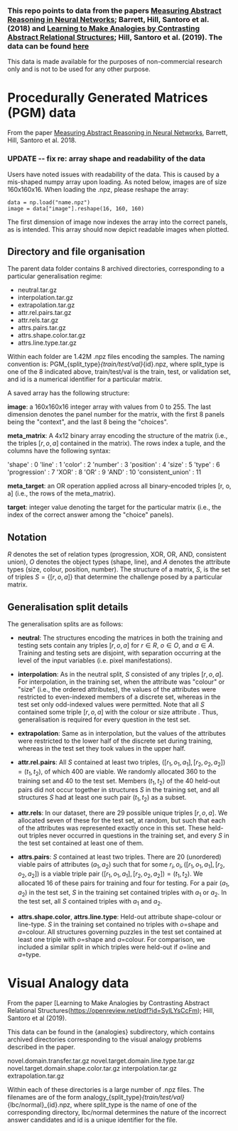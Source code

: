 ### This repo points to data from the papers [Measuring Abstract Reasoning in Neural Networks](https://arxiv.org/abs/1807.04225); Barrett, Hill, Santoro et al. (2018) and [Learning to Make Analogies by Contrasting Abstract Relational Structures](https://openreview.net/pdf?id=SylLYsCcFm); Hill, Santoro et al. (2019). The data can be found [here](https://console.cloud.google.com/storage/browser/ravens-matrices) 

This data is made available for the purposes of non-commercial research only and is not to be used for any other purpose.

# Procedurally Generated Matrices (PGM) data
From the paper [Measuring Abstract Reasoning in Neural Networks](https://arxiv.org/abs/1807.04225), Barrett, Hill, Santoro et al. 2018.

### UPDATE -- fix re: array shape and readability of the data

Users have noted issues with readability of the data. This is caused by a mis-shaped numpy array upon loading. As noted below, images are of size 160x160x16. When loading the .npz, please reshape the array: 

~~~~
data = np.load("name.npz")
image = data["image"].reshape(16, 160, 160)
~~~~

The first dimension of image now indexes the array into the correct panels, as is intended. This array should now depict readable images when plotted.

## Directory and file organisation
The parent data folder contains 8 archived directories, corresponding to a particular generalisation regime:
- neutral.tar.gz
- interpolation.tar.gz
- extrapolation.tar.gz
- attr.rel.pairs.tar.gz
- attr.rels.tar.gz
- attrs.pairs.tar.gz
- attrs.shape.color.tar.gz
- attrs.line.type.tar.gz
  
Within each folder are 1.42M .npz files encoding the samples. The naming convention is: PGM_{split_type}_{train/test/val}_{id}.npz, where split_type is one of the 8 indicated above, train/test/val is the train, test, or validation set, and id is a numerical identifier for a particular matrix.

A saved array has the following structure:

**image**: a 160x160x16 integer array with values from 0 to 255. The last dimension denotes the panel number for the matrix, with the first 8 panels being the "context", and the last 8 being the "choices".

**meta_matrix**: A 4x12 binary array encoding the structure of the matrix (i.e., the triples $[r, o, a]$ contained in the matrix). The rows index a tuple, and the columns have the following syntax:

'shape' : 0
'line' : 1
'color' : 2
'number' : 3
'position' : 4
'size' : 5
'type' : 6
'progression' : 7
'XOR' : 8
'OR' : 9
'AND' : 10
'consistent_union' : 11

**meta_target**: an OR operation applied across all binary-encoded triples [r, o, a] (i.e., the rows of the meta_matrix).

**target**: integer value denoting the target for the particular matrix (i.e., the index of the correct answer among the "choice" panels).

## Notation 
$R$ denotes the set of relation types (progression, XOR, OR, AND, consistent union), $O$ denotes the object types (shape, line), and $A$ denotes the attribute types (size, colour, position, number). The structure of a matrix, $S$, is the set of triples $S=\{[r, o, a]\}$ that determine the challenge posed by a particular matrix. 

## Generalisation split details
The generalisation splits are as follows:

- **neutral**: The structures encoding the matrices in both the training and testing sets contain any triples $[r, o, a]$ for $r \in R$, $o \in O$, and $a \in A$. Training and testing sets are disjoint, with separation occurring at the level of the input variables (i.e. pixel manifestations).

- **interpolation**: As in the neutral split, $S$ consisted of any triples $[r, o, a]$. For interpolation, in the training set, when the attribute was "colour" or "size" (i.e., the ordered attributes), the values of the attributes were restricted to even-indexed members of a discrete set, whereas in the test set only odd-indexed values were permitted. Note that all $S$ contained some triple $[r, o, a]$ with the colour or size attribute . Thus, generalisation is required for every question in the test set.

- **extrapolation**: Same as in interpolation, but the values of the attributes were restricted to the lower half of the discrete set during training, whereas in the test set they took values in the upper half.

- **attr.rel.pairs**: All $S$ contained at least two triples, $([r_1,o_1,a_1],[r_2,o_2,a_2]) = (t_1, t_2)$, of which 400 are viable. We randomly allocated 360 to the training set and 40 to the test set. Members $(t_1, t_2)$ of the 40 held-out pairs did not occur together in structures $S$ in the training set, and all structures $S$ had at least one such pair $(t_1, t_2)$ as a subset.

- **attr.rels**: In our dataset, there are 29 possible unique triples $[r,o,a]$. We allocated seven of these for the test set, at random, but such that each of the attributes was represented exactly once in this set. These held-out triples never occurred in questions in the training set, and every $S$ in the test set contained at least one of them.

- **attrs.pairs**: $S$ contained at least two triples. There are 20 (unordered) viable pairs of attributes $(a_1, a_2)$ such that for some $r_i, o_i, ([r_1,o_1,a_1],[r_2,o_2,a_2])$ is a viable triple pair $([r_1,o_1,a_1],[r_2,o_2,a_2]) = (t_1, t_2)$. We allocated 16 of these pairs for training and four for testing. For a pair $(a_1, a_2)$ in the test set, $S$ in the training set contained triples with $a_1$ or $a_2$. In the test set, all $S$ contained triples with $a_1$ and $a_2$.

- **attrs.shape.color**, **attrs.line.type**: Held-out attribute shape-colour or line-type. $S$ in the training set contained no triples with $o$=shape and $a$=colour. All structures governing puzzles in the test set contained at least one triple with $o$=shape and $a$=colour. For comparison, we included a similar split in which triples were held-out if $o$=line and $a$=type.

# Visual Analogy data

From the paper [Learning to Make Analogies by Contrasting Abstract Relational Structures(https://openreview.net/pdf?id=SylLYsCcFm); Hill, Santoro et al (2019).

This data can be found in the {analogies} subdirectory, which contains archived directories corresponding to the visual analogy problems described in the paper.

novel.domain.transfer.tar.gz
novel.target.domain.line.type.tar.gz
novel.target.domain.shape.color.tar.gz
interpolation.tar.gz
extrapolation.tar.gz

Within each of these directories is a large number of .npz files. The filenames are of the form analogy_{split_type}_{train/test/val}_{lbc/normal}_{id}.npz, where split_type is the name of one of the corresponding directory, lbc/normal determines the nature of the incorrect answer candidates and id is a unique identifier for the file.




